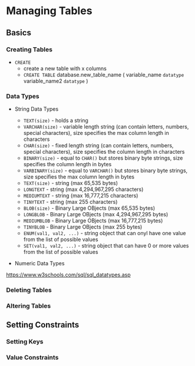 # Managing Tables

## Basics

### Creating Tables

- `CREATE`
  - create a new table with x columns
  - `CREATE TABLE` database.new_table_name 
     (
         variable_name `datatype`
         variable_name2 `datatype`
     )

### Data Types

- String Data Types
  - `TEXT(size)` - holds a string
  - `VARCHAR(size)` - variable length string (can contain letters, numbers, special characters), size specifies the max column length in characters
  - `CHAR(size)` - fixed length string (can contain letters, numbers, special characters), size specifies the column length in characters
  - `BINARY(size)` - equal to `CHAR()` but stores binary byte strings, size specifies the column length in bytes
  - `VARBINARY(size)` - equal to `VARCHAR()` but stores binary byte strings, size specifies the max column length in bytes
  - `TEXT(size)` - string (max 65,535 bytes)
  - `LONGTEXT` - string (max 4,294,967,295 characters)
  - `MEDIUMTEXT` - string (max 16,777,215 characters)
  - `TINYTEXT` - string (max 255 characters)
  - `BLOB(size)` - Binary Large OBjects (max 65,535 bytes)
  - `LONGBLOB` - Binary Large OBjects (max 4,294,967,295 bytes)
  - `MEDIUMBLOB` - Binary Large OBjects (max 16,777,215 bytes)
  - `TINYBLOB` - Binary Large OBjects (max 255 bytes)
  - `ENUM(val1, val2, ...)` - string object that can onyl have one value from the list of possible values
  - `SET(val1, val2, ...)` - string object that can have 0 or more values from the list of possible values

- Numeric Data Types

https://www.w3schools.com/sql/sql_datatypes.asp


### Deleting Tables

### Altering Tables

## Setting Constraints

### Setting Keys

### Value Constraints

